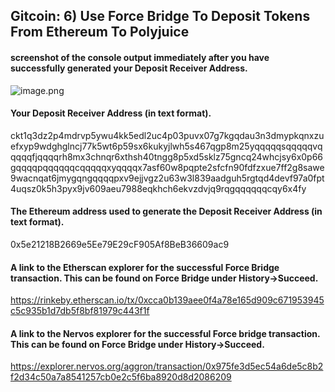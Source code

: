 ## Gitcoin: 6) Use Force Bridge To Deposit Tokens From Ethereum To Polyjuice

####  screenshot of the console output immediately after you have successfully generated your Deposit Receiver Address.

![image.png](https://i.loli.net/2021/08/07/BE9AM6ySnIUPi8a.png)

#### Your Deposit Receiver Address (in text format).

ckt1q3dz2p4mdrvp5ywu4kk5edl2uc4p03puvx07g7kgqdau3n3dmypkqnxzuefxyp9wdghglncj77k5wt6p59sx6kukyjlwh5s467qgp8m25yqqqqqsqqqqqvqqqqqfjqqqqrh8mx3chnqr6xthsh40tngg8p5xd5sklz75gncq24whcjsy6x0p66gqqqqpqqqqqqcqqqqqxyqqqqx7asf60w8pqpte2sfcfn90fdfzxue7ff2g8sawe9wacnqat6jmygqngqqqqpxv9ejjvgz2u63w3l839aadguh5rgtqd4devf97a0fpt4uqsz0k5h3pyx9jv609aeu7988eqkhch6ekvzdvjq9rqgqqqqqqcqy6x4fy

#### The Ethereum address used to generate the Deposit Receiver Address (in text format).

0x5e21218B2669e5Ee79E29cF905Af8BeB36609ac9

#### A link to the Etherscan explorer for the successful Force Bridge transaction. This can be found on Force Bridge under History→Succeed.

https://rinkeby.etherscan.io/tx/0xcca0b139aee0f4a78e165d909c671953945c5c935b1d7db5f8bf81979c443f1f

#### A link to the Nervos explorer for the successful Force bridge transaction. This can be found on Force Bridge under History→Succeed.

https://explorer.nervos.org/aggron/transaction/0x975fe3d5ec54a6de5c8b2f2d34c50a7a8541257cb0e2c5f6ba8920d8d2086209
